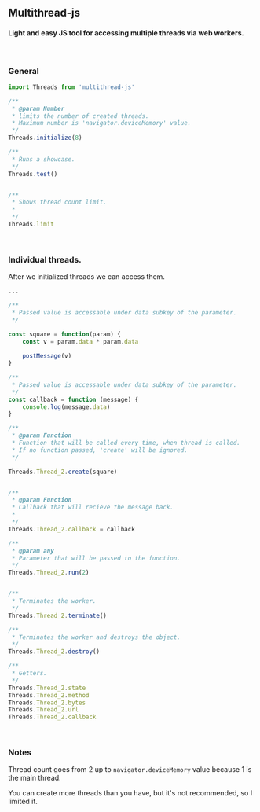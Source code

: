 
## Multithread-js

#### Light and easy JS tool for accessing multiple threads via web workers.
<br />



### General

```javascript
import Threads from 'multithread-js'

/**
 * @param Number
 * limits the number of created threads. 
 * Maximum number is 'navigator.deviceMemory' value.
 */
Threads.initialize(8)

/**
 * Runs a showcase.
 */
Threads.test()


/**
 * Shows thread count limit.
 *
 */
Threads.limit


```
<br />

### Individual threads.

After we initialized threads we can access them.

```javascript
...

/**
 * Passed value is accessable under data subkey of the parameter.
 */

const square = function(param) {
    const v = param.data * param.data   
    
    postMessage(v)
}

/**
 * Passed value is accessable under data subkey of the parameter.
 */
const callback = function (message) {
    console.log(message.data)
}

/**
 * @param Function 
 * Function that will be called every time, when thread is called.
 * If no function passed, 'create' will be ignored.
 */

Threads.Thread_2.create(square)


/**
 * @param Function
 * Callback that will recieve the message back.
 * 
 */
Threads.Thread_2.callback = callback

/**
 * @param any
 * Parameter that will be passed to the function.
 */
Threads.Thread_2.run(2)


/**
 * Terminates the worker.
 */
Threads.Thread_2.terminate()

/**
 * Terminates the worker and destroys the object.
 */
Threads.Thread_2.destroy()

/**
 * Getters.
 */
Threads.Thread_2.state
Threads.Thread_2.method
Threads.Thread_2.bytes
Threads.Thread_2.url
Threads.Thread_2.callback

```
<br />

### Notes

Thread count goes from 2 up to `navigator.deviceMemory` value because 1 is the main thread.

You can create more threads than you have, but it's not recommended, so I limited it.